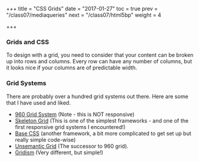 +++
title = "CSS Grids"
date = "2017-01-27"
toc = true
prev = "/class07/mediaqueries"
next = "/class07/html5bp"
weight = 4

+++

### Grids and CSS

To design with a grid, you need to consider that your content can be broken up into rows and columns.  Every row can have any number of columns, but it looks nice if your columns are of predictable width.

### Grid Systems

There are probably over a hundred grid systems out there. Here are some that I have used and liked.

- [960 Grid System](http://960.gs/) (Note - this is NOT responsive)
- [Skeleton Grid](http://www.getskeleton.com/) (This is one of the simplest frameworks - and one of the first responsive grid systems I encountered!)
- [Base CSS](http://basscss.com/) (another framework, a bit more complicated to get set up but really simple code-wise)
- [Unsemantic Grid](http://unsemantic.com/) (The successor to 960 grid).
- [Gridism](http://cobyism.com/gridism/) (Very different, but simple!)
